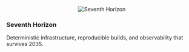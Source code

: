 <p align="center">
  <img src="../assets/banner_dark_1280x320.png" alt="Seventh Horizon" />
</p>

### Seventh Horizon
Deterministic infrastructure, reproducible builds, and observability that survives 2035.
